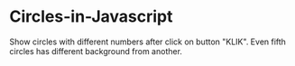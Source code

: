 # Circles-in-Javascript

Show circles with different numbers after click on button "KLIK". 
Even fifth circles has different background from another.